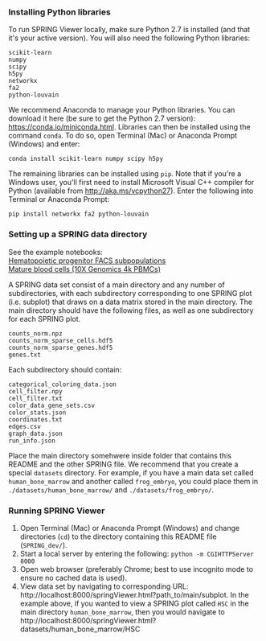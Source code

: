 ### Installing Python libraries

To run SPRING Viewer locally, make sure Python 2.7 is installed (and that it's your active version). You will also need the following Python libraries:

`scikit-learn`  
`numpy`  
`scipy`  
`h5py`  
`networkx`  
`fa2`  
`python-louvain`

We recommend Anaconda to manage your Python libraries. You can download it here (be sure to get the Python 2.7 version): https://conda.io/miniconda.html. Libraries can then be installed using the command `conda`. To do so, open Terminal (Mac) or Anaconda Prompt (Windows) and enter:

`conda install scikit-learn numpy scipy h5py`

The remaining libraries can be installed using `pip`. Note that if you're a Windows user, you'll first need to install Microsoft Visual C++ compiler for Python (available from http://aka.ms/vcpython27). Enter the following into Terminal or Anaconda Prompt:

`pip install networkx fa2 python-louvain`

### Setting up a SPRING data directory

See the example notebooks:  
[Hematopoietic progenitor FACS subpopulations](./data_prep/spring_example_HPCs.ipynb)  
[Mature blood cells (10X Genomics 4k PBMCs)](./data_prep/spring_example_pbmc4k.ipynb)

A SPRING data set consist of a main directory and any number of subdirectories, with each subdirectory corresponding to one SPRING plot (i.e. subplot) that draws on a data matrix stored in the main directory. The main directory should have the following files, as well as one subdirectory for each SPRING plot.

`counts_norm.npz`  
`counts_norm_sparse_cells.hdf5`  
`counts_norm_sparse_genes.hdf5`  
`genes.txt`

Each subdirectory should contain:

`categorical_coloring_data.json`  
`cell_filter.npy`  
`cell_filter.txt`  
`color_data_gene_sets.csv`  
`color_stats.json`  
`coordinates.txt`  
`edges.csv`  
`graph_data.json`  
`run_info.json`

Place the main directory somehwere inside folder that contains this README and the other SPRING file. We recommend that you create a special `datasets` directory. For example, if you have a main data set called `human_bone_marrow` and another called `frog_embryo`, you could place them in `./datasets/human_bone_marrow/` and `./datasets/frog_embryo/`.

### Running SPRING Viewer

1. Open Terminal (Mac) or Anaconda Prompt (Windows) and change directories (`cd`) to the directory containing this README file (`SPRING_dev/`).
2. Start a local server by entering the following: `python -m CGIHTTPServer 8000`
3. Open web browser (preferably Chrome; best to use incognito mode to ensure no cached data is used).
4. View data set by navigating to corresponding URL: http://localhost:8000/springViewer.html?path_to/main/subplot. In the example above, if you wanted to view a SPRING plot called `HSC` in the main directory `human_bone_marrow`, then you would navigate to http://localhost:8000/springViewer.html?datasets/human_bone_marrow/HSC
